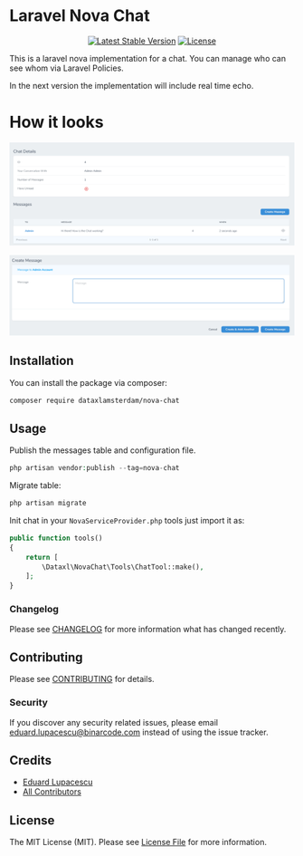 # Laravel Nova Chat
<p align="center">
 <a href="https://packagist.org/packages/BianrCode/nova-chat"><img src="https://poser.pugx.org/BinarCode/nova-chat/v/stable.svg" alt="Latest Stable Version"></a>
  <a href="https://packagist.org/packages/BinarCode/nova-chat"><img src="https://poser.pugx.org/BinarCode/nova-chat/license.svg" alt="License"></a>
</p>

This is a laravel nova implementation for a chat. You can manage who can see whom via Laravel Policies.

In the next version the implementation will include real time echo.

# How it looks

![Message List](/docs/list.png)


![New Message](/docs/new.png)

## Installation

You can install the package via composer:

```bash
composer require dataxlamsterdam/nova-chat
```

## Usage

Publish the messages table and configuration file.

```php
php artisan vendor:publish --tag=nova-chat
```


Migrate table:

```php
php artisan migrate
```

Init chat in your `NovaServiceProvider.php` tools just import it as:

```php
public function tools()
{
    return [
        \Dataxl\NovaChat\Tools\ChatTool::make(),
    ];
}
```

### Changelog

Please see [CHANGELOG](CHANGELOG.md) for more information what has changed recently.

## Contributing

Please see [CONTRIBUTING](CONTRIBUTING.md) for details.

### Security

If you discover any security related issues, please email eduard.lupacescu@binarcode.com instead of using the issue tracker.

## Credits

- [Eduard Lupacescu](https://github.com/binarcode)
- [All Contributors](../../contributors)

## License

The MIT License (MIT). Please see [License File](LICENSE.md) for more information.

